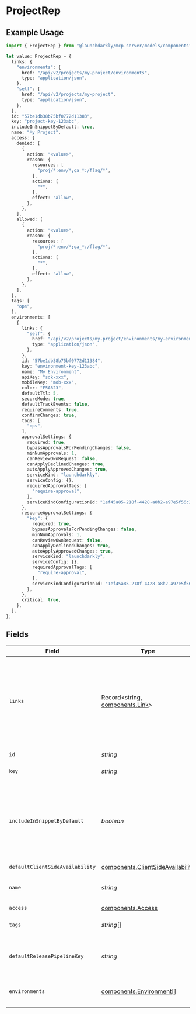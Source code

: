 # ProjectRep

## Example Usage

```typescript
import { ProjectRep } from "@launchdarkly/mcp-server/models/components";

let value: ProjectRep = {
  links: {
    "environments": {
      href: "/api/v2/projects/my-project/environments",
      type: "application/json",
    },
    "self": {
      href: "/api/v2/projects/my-project",
      type: "application/json",
    },
  },
  id: "57be1db38b75bf0772d11383",
  key: "project-key-123abc",
  includeInSnippetByDefault: true,
  name: "My Project",
  access: {
    denied: [
      {
        action: "<value>",
        reason: {
          resources: [
            "proj/*:env/*;qa_*:/flag/*",
          ],
          actions: [
            "*",
          ],
          effect: "allow",
        },
      },
    ],
    allowed: [
      {
        action: "<value>",
        reason: {
          resources: [
            "proj/*:env/*;qa_*:/flag/*",
          ],
          actions: [
            "*",
          ],
          effect: "allow",
        },
      },
    ],
  },
  tags: [
    "ops",
  ],
  environments: [
    {
      links: {
        "self": {
          href: "/api/v2/projects/my-project/environments/my-environment",
          type: "application/json",
        },
      },
      id: "57be1db38b75bf0772d11384",
      key: "environment-key-123abc",
      name: "My Environment",
      apiKey: "sdk-xxx",
      mobileKey: "mob-xxx",
      color: "F5A623",
      defaultTtl: 5,
      secureMode: true,
      defaultTrackEvents: false,
      requireComments: true,
      confirmChanges: true,
      tags: [
        "ops",
      ],
      approvalSettings: {
        required: true,
        bypassApprovalsForPendingChanges: false,
        minNumApprovals: 1,
        canReviewOwnRequest: false,
        canApplyDeclinedChanges: true,
        autoApplyApprovedChanges: true,
        serviceKind: "launchdarkly",
        serviceConfig: {},
        requiredApprovalTags: [
          "require-approval",
        ],
        serviceKindConfigurationId: "1ef45a85-218f-4428-a8b2-a97e5f56c258",
      },
      resourceApprovalSettings: {
        "key": {
          required: true,
          bypassApprovalsForPendingChanges: false,
          minNumApprovals: 1,
          canReviewOwnRequest: false,
          canApplyDeclinedChanges: true,
          autoApplyApprovedChanges: true,
          serviceKind: "launchdarkly",
          serviceConfig: {},
          requiredApprovalTags: [
            "require-approval",
          ],
          serviceKindConfigurationId: "1ef45a85-218f-4428-a8b2-a97e5f56c258",
        },
      },
      critical: true,
    },
  ],
};
```

## Fields

| Field                                                                                                                                                                                 | Type                                                                                                                                                                                  | Required                                                                                                                                                                              | Description                                                                                                                                                                           | Example                                                                                                                                                                               |
| ------------------------------------------------------------------------------------------------------------------------------------------------------------------------------------- | ------------------------------------------------------------------------------------------------------------------------------------------------------------------------------------- | ------------------------------------------------------------------------------------------------------------------------------------------------------------------------------------- | ------------------------------------------------------------------------------------------------------------------------------------------------------------------------------------- | ------------------------------------------------------------------------------------------------------------------------------------------------------------------------------------- |
| `links`                                                                                                                                                                               | Record<string, [components.Link](../../models/components/link.md)>                                                                                                                    | :heavy_check_mark:                                                                                                                                                                    | The location and content type of related resources                                                                                                                                    | {<br/>"environments": {<br/>"href": "/api/v2/projects/my-project/environments",<br/>"type": "application/json"<br/>},<br/>"self": {<br/>"href": "/api/v2/projects/my-project",<br/>"type": "application/json"<br/>}<br/>} |
| `id`                                                                                                                                                                                  | *string*                                                                                                                                                                              | :heavy_check_mark:                                                                                                                                                                    | The ID of this project                                                                                                                                                                | 57be1db38b75bf0772d11383                                                                                                                                                              |
| `key`                                                                                                                                                                                 | *string*                                                                                                                                                                              | :heavy_check_mark:                                                                                                                                                                    | The key of this project                                                                                                                                                               | project-key-123abc                                                                                                                                                                    |
| `includeInSnippetByDefault`                                                                                                                                                           | *boolean*                                                                                                                                                                             | :heavy_check_mark:                                                                                                                                                                    | Whether or not flags created in this project are made available to the client-side JavaScript SDK by default                                                                          | true                                                                                                                                                                                  |
| `defaultClientSideAvailability`                                                                                                                                                       | [components.ClientSideAvailability](../../models/components/clientsideavailability.md)                                                                                                | :heavy_minus_sign:                                                                                                                                                                    | N/A                                                                                                                                                                                   |                                                                                                                                                                                       |
| `name`                                                                                                                                                                                | *string*                                                                                                                                                                              | :heavy_check_mark:                                                                                                                                                                    | A human-friendly name for the project                                                                                                                                                 | My Project                                                                                                                                                                            |
| `access`                                                                                                                                                                              | [components.Access](../../models/components/access.md)                                                                                                                                | :heavy_minus_sign:                                                                                                                                                                    | N/A                                                                                                                                                                                   |                                                                                                                                                                                       |
| `tags`                                                                                                                                                                                | *string*[]                                                                                                                                                                            | :heavy_check_mark:                                                                                                                                                                    | A list of tags for the project                                                                                                                                                        | [<br/>"ops"<br/>]                                                                                                                                                                     |
| `defaultReleasePipelineKey`                                                                                                                                                           | *string*                                                                                                                                                                              | :heavy_minus_sign:                                                                                                                                                                    | The key of the default release pipeline for this project                                                                                                                              |                                                                                                                                                                                       |
| `environments`                                                                                                                                                                        | [components.Environment](../../models/components/environment.md)[]                                                                                                                    | :heavy_check_mark:                                                                                                                                                                    | A list of environments for the project                                                                                                                                                |                                                                                                                                                                                       |